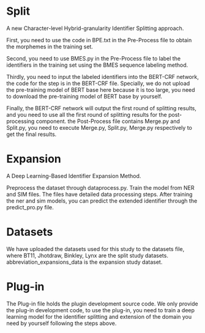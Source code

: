 # Split
A new Character-level Hybrid-granularity Identifier Splitting approach.

First, you need to use the code in BPE.txt in the Pre-Process file to obtain the morphemes in the training set.

Second, you need to use BMES.py in the Pre-Process file to label the identifiers in the training set using the BMES sequence labeling method.

Thirdly, you need to input the labeled identifiers into the BERT-CRF network, the code for the step is in the BERT-CRF file. Specially, we do not upload the pre-training model of BERT base here because it is too large, you need to download the pre-training model of BERT base by yourself.

Finally, the BERT-CRF network will output the first round of splitting results, and you need to use all the first round of splitting results for the post-processing component. the Post-Process file contains Merge.py and Split.py, you need to execute Merge.py, Split.py, Merge.py respectively to get the final results.
# Expansion
A Deep Learning-Based Identifier Expansion Method.

Preprocess the dataset through dataprocess.py.
Train the model from NER and SIM files.
The files have detailed data processing steps.
After training the ner and sim models, you can predict the extended identifier through the predict_pro.py file.
# Datasets
We have uploaded the datasets used for this study to the datasets file, where BT11, Jhotdraw, Binkley, Lynx are the split study datasets. abbreviation_expansions_data is the expansion study dataset.
# Plug-in
The Plug-in file holds the plugin development source code. We only provide the plug-in development code, to use the plug-in, you need to train a deep learning model for the identifier splitting and extension of the domain you need by yourself following the steps above.
